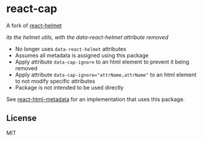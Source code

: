 # react-cap

A fork of [react-helmet](https://github.com/nfl/react-helmet)

_its the helmet utils, with the data-react-helmet attribute removed_

  * No longer uses `data-react-helmet` attributes
  * Assumes all metadata is assigned using this package
  * Apply attribute `data-cap-ignore` to an html element to prevent it being removed
  * Apply attribute `data-cap-ignore="attrName,attrName"` to an html element to not modify specific attributes
  * Package is not intended to be used directly

See [react-html-metadata](https://github.com/adam-26/react-html-metadata) for an implementation that uses this package.

## License
MIT
